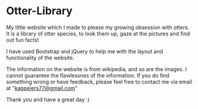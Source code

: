 # Otter-Library
 
My little website which I made to please my growing obsession with otters.
It is a library of otter species, to look them up, gaze at the pictures and find out fun facts!

I have used Bootstrap and jQuery to help me with the layout and functionality of the website.

The information on the website is from wikipedia, and so are the images. I cannot guarantee the flawlessnes of the information. If you do find something wrong or have feedback, please feel free to contact me via email at "kappelers77@gmail.com"

Thank you and have a great day :)